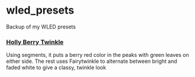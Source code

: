 # wled_presets
 Backup of my WLED presets

### [Holly Berry Twinkle](holly_berry_twinkle.json)
Using segments, it puts a berry red color in the peaks with green leaves on either side. The rest uses Fairytwinkle to alternate between bright and faded white to give a classy, twinkle look